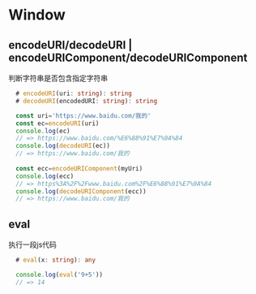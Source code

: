 # Window

## encodeURI/decodeURI | encodeURIComponent/decodeURIComponent
判断字符串是否包含指定字符串

```ts
  # encodeURI(uri: string): string
  # decodeURI(encodedURI: string): string

  const uri='https://www.baidu.com/我的'
  const ec=encodeURI(uri)
  console.log(ec)
  // => https://www.baidu.com/%E6%88%91%E7%9A%84
  console.log(decodeURI(ec))
  // => https://www.baidu.com/我的
  
  const ecc=encodeURIComponent(myUri)
  console.log(ecc)
  // => https%3A%2F%2Fwww.baidu.com%2F%E6%88%91%E7%9A%84
  console.log(decodeURIComponent(ecc))
  // => https://www.baidu.com/我的
```

## eval
执行一段js代码

```ts
  # eval(x: string): any

  console.log(eval('9+5'))
  // => 14
```